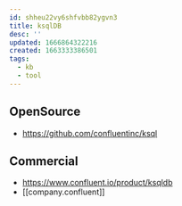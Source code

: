 ```yaml
---
id: shheu22vy6shfvbb82ygvn3
title: ksqlDB
desc: ''
updated: 1666864322216
created: 1663333386501
tags:
  - kb
  - tool
---
```


## OpenSource

* <https://github.com/confluentinc/ksql>

## Commercial

* <https://www.confluent.io/product/ksqldb>
* [[company.confluent]]
